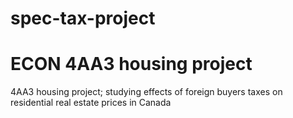 # spec-tax-project

ECON 4AA3 housing project
=======
4AA3 housing project; studying effects of foreign buyers taxes on residential real estate prices in Canada
